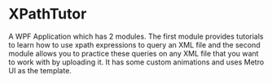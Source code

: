 # XPathTutor
A WPF Application which has 2 modules. The first module provides tutorials to learn how to use xpath expressions to query an XML file
and the second module allows you to practice these queries on any XML file that you want to work with by uploading it.
It has some custom animations and uses Metro UI as the template.


